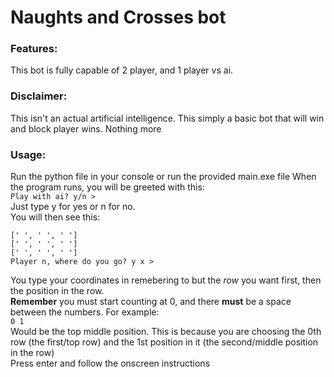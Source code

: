<h1>Naughts and Crosses bot</h1>
<h3>Features:</h3>
This bot is fully capable of 2 player, and 1 player vs ai.

<h3>Disclaimer:</h3>
This isn't an actual artificial intelligence. This simply a basic bot that will win and block player wins. Nothing more

<h3>Usage:</h3>
Run the python file in your console or run the provided main.exe file
When the program runs, you will be greeted with this: <br />
<code>Play with ai? y/n > </code> <br />
Just type y for yes or n for no. <br />
You will then see this:

    [' ', ' ', ' ']
    [' ', ' ', ' ']
    [' ', ' ', ' ']
    Player n, where do you go? y x > 
    
You type your coordinates in remebering to but the <em>row</em> you want first, then the position in the row.<br />
<strong>Remember</strong> you must start counting at 0, and there <strong>must</strong> be a space between the numbers. For example:<br />
 `0 1`<br />
 Would be the top middle position. This is because you are choosing the 0th row (the first/top row) and the 1st position in it (the second/middle position in the row)<br />
 Press enter and follow the onscreen instructions
